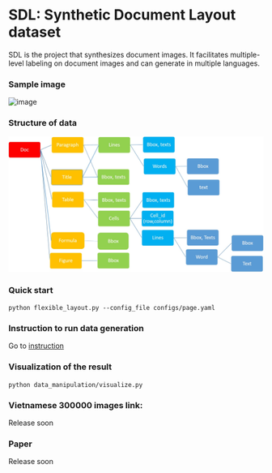 # SDL: Synthetic Document Layout dataset

SDL is the project that synthesizes document images. It facilitates multiple-level labeling on document images and can generate in multiple languages.
### Sample image
![image](assets/illustration/see.gif)

### Structure of data
![structure](assets/illustration/structure.png)

### Quick start
```
python flexible_layout.py --config_file configs/page.yaml
```

### Instruction to run data generation 
Go to [instruction](instruction.md)

### Visualization of the result
```
python data_manipulation/visualize.py
```

### Vietnamese 300000 images link: 
Release soon

### Paper
Release soon

